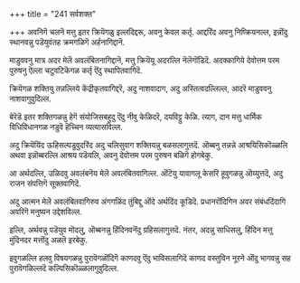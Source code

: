 +++
title = "241 सर्वशक्त"

+++
अवनिगॆ चलनॆ मत्तु इतर क्रियॆगळु इल्लदिद्दरू, अवनु केवल कर्तृ. आद्दरिंद अवनु निष्क्रियनल्ल, इन्नॊंदु स्थानवन्नु पडॆयुवंतह क्रमगळिगॆ अर्हनागिद्दानॆ.

माडुववनु मात्र अदर मेलॆ अवलंबितनागिद्दानॆ, मत्तु क्रियॆयू अदरल्लि नॆलॆगॊंडिदॆ. अदक्कागिये देवोत्तम परम पुरुषनु ऎल्ला चटुवटिकॆगळ कर्तृ ऎंदु स्थापितवागिदॆ.

क्रियॆगळ शक्तियु तन्नल्लिये केंद्रीकृतवागिद्दरॆ, अदु नाशवादाग, अदु अस्तित्वदल्लिल्ल, आदरॆ माडुववनु नाशवागुवुदिल्ल.

बेरॆडॆ इतर शक्तिगळन्नु हेगॆ संयोजिसबहुदु ऎंदु नीवु केळिदरॆ, दयविट्टु केळि. त्याग, दान मत्तु धार्मिक विधिविधानगळ नडुवॆ हॆच्चिन व्यत्यासविल्ल.

अदु क्रियॆयिंद ऊहिसल्पडुवुदरिंद अदु चलिसुवाग शक्तियन्नु बळसलागुत्तदॆ. ऒब्बनु तन्नन्ने आश्रयिसिकॊळ्ळलि अथवा इन्नॊब्बरल्लि आश्रय पडॆयलि, अवनु देवोत्तम परम पुरुषन बळिगॆ होगबेकु.

आ अर्थदल्लि, उळिदवु अवलंबनॆय मेलॆ अवलंबितवागिल्ल. ऒंटॆयु यावागलू केसरि हूवुगळन्नु ऒय्युत्तदॆ, अदु राजन संपत्तिगॆ सूक्तवागिदॆ.

अदु आत्मन मेलॆ अवलंबितवागिरुव अंगगळिंद तुंबिद्दु ऒंदे अर्थदिंद कूडिदॆ. प्रधानरॊंदिगिन अवर संबंधदिंदागि अवरिगॆ मनुष्यन उद्देशविल्ल.

इल्लि, अर्थवन्नु पडॆयुव मॊदलु, ऒब्बनन्नु हिंदिनवनॆंदु ग्रहिसलागुत्तदॆ. नंतर, अदन्नु साधिसलु, हिंदिन मत्तु मुंदिनदर मत्तॊंदु अळतॆ इरबेकु.

इवुगळल्लि हलवु विषयगळन्नु पुरावॆगळॊंदिगॆ काणदवु ऎंदु भाविसलागिदॆ काणद वस्तुविन नूरने ऒंदु भागवन्नु सह पुरावॆगळिल्लदॆ कल्पिसिकॊळ्ळलागुवुदिल्ल.

